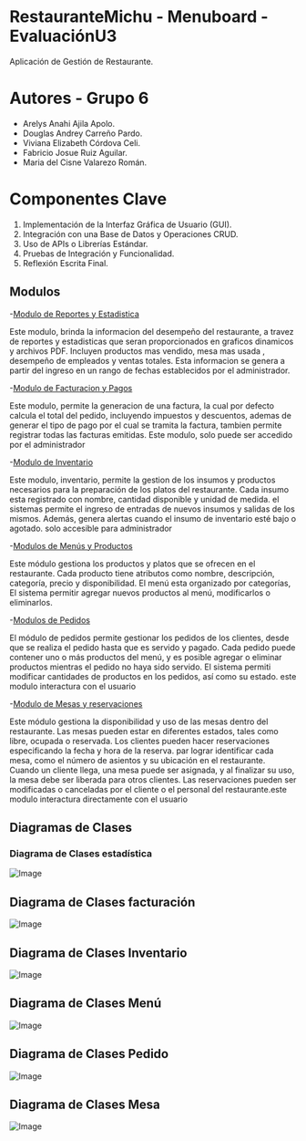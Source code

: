 # RestauranteMichu - Menuboard - EvaluaciónU3
Aplicación de Gestión de Restaurante.
# Autores - Grupo 6
- Arelys Anahi Ajila Apolo.
- Douglas Andrey Carreño Pardo.
- Viviana Elizabeth Córdova Celi.
- Fabricio Josue Ruiz Aguilar.
- Maria del Cisne Valarezo Román.
# Componentes Clave
1. Implementación de la Interfaz Gráfica de Usuario (GUI).
2. Integración con una Base de Datos y Operaciones CRUD.
3. Uso de APIs o Librerías Estándar.
4. Pruebas de Integración y Funcionalidad.
5. Reflexión Escrita Final.
## Modulos
-[Modulo de Reportes y Estadistica](ProyectoRestaurante_templateHome/estadisticas/models.py)

Este modulo, brinda la informacion del desempeño del restaurante, a travez de reportes y estadisticas que seran proporcionados en graficos dinamicos y archivos PDF. Incluyen productos mas vendido, mesa mas usada , desempeño de empleados y ventas totales. Esta informacion se genera a partir del ingreso en un rango de fechas establecidos por el administrador.


-[Modulo de Facturacion y Pagos](ProyectoRestaurante_templateHome/facturacion/models.py)

Este modulo, permite la generacion de una factura, la cual por defecto calcula el total del pedido, incluyendo impuestos y descuentos, ademas de generar el tipo de pago por el cual se tramita la factura, tambien permite registrar todas las facturas emitidas. Este modulo, solo puede ser accedido por el administrador


-[Modulo de Inventario](ProyectoRestaurante_templateHome/inventario/models.py)

Este modulo, inventario, permite la gestion de  los insumos y productos necesarios para la preparación de los platos del restaurante. Cada insumo esta registrado con nombre, cantidad disponible y unidad de medida. el sistemas permite el ingreso de entradas de nuevos insumos y salidas de los mismos. Además, genera alertas cuando el insumo de inventario esté bajo o agotado. solo accesible para administrador


-[Modulos de Menús y Productos](ProyectoRestaurante_templateHome/menu/models.py)

Este módulo gestiona los productos y platos que se ofrecen en el restaurante. Cada producto tiene atributos como nombre, descripción, categoría, precio y disponibilidad. El menú esta organizado por categorías, El sistema permitir agregar nuevos productos al menú, modificarlos o eliminarlos.


-[Modulos de Pedidos](ProyectoRestaurante_templateHome/pedidos/models.py)

El módulo de pedidos permite gestionar los pedidos de los clientes, desde que se realiza el pedido hasta que es servido y pagado. Cada pedido puede contener uno o más productos del menú, y es posible agregar o eliminar productos mientras el pedido no haya sido servido. El sistema permiti modificar cantidades de productos en los pedidos, así como su estado. este modulo interactura con el usuario



-[Modulo de Mesas y reservaciones](ProyectoRestaurante_templateHome/mesas/models.py)

Este módulo gestiona la disponibilidad y uso de las mesas dentro del restaurante. Las mesas pueden estar en diferentes estados, tales como libre, ocupada o reservada. Los clientes pueden hacer reservaciones especificando la fecha y hora de la reserva. par lograr identificar  cada mesa, como el número de asientos y su ubicación en el restaurante. Cuando un cliente llega, una mesa puede ser asignada, y al finalizar su uso, la mesa debe ser liberada para otros clientes. Las reservaciones pueden ser modificadas o canceladas por el cliente o el personal del restaurante.este modulo interactura directamente con el usuario

## Diagramas de Clases 
### Diagrama de Clases estadística
![Image](https://github.com/user-attachments/assets/16dd532f-568f-4bb7-8717-8682cb696e83)
## Diagrama de Clases facturación
![Image](https://github.com/user-attachments/assets/8863c411-600f-4528-9ddd-54becdd8d655)
## Diagrama de Clases Inventario
![Image](https://github.com/user-attachments/assets/b4e186e8-861e-4138-b4e7-0797f8fbf1f1)
## Diagrama de Clases Menú
![Image](https://github.com/user-attachments/assets/60c3cd7a-04e2-412d-bb4f-0ab1d1318808)
## Diagrama de Clases Pedido
![Image](https://github.com/user-attachments/assets/84afb270-9913-4705-ac43-9e4b474802e6)
## Diagrama de Clases Mesa
![Image](https://github.com/user-attachments/assets/1b5c4b63-2b6b-4ef8-9e54-e68d4f93ce48)

